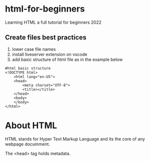 # html-for-beginners
Learning HTML a full tutorial for beginners 2022


## Create files best practices
<ol>
<li>lower case file names</li>
<li>install liveserver extension on vscode</li>
<li>add basic structure of html file as in the example below</li>
</ol>

    #html basic structure
    <!DOCTYPE html>
        <html lang="en-US">
        <head>
            <meta charset="UTF-8">
            <title></title>
        </head>
        <body> 
        </body>
    </html>

# About HTML

HTML stands for Hyper Text Markup Language and its the core of any webpage documment.

The \<head> tag holds metadata.